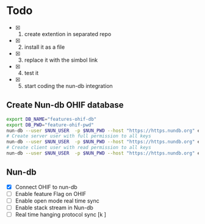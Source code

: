 # Todo
- [x]  1. create extention in separated repo
- [x]  2. install it as a file
- [x]  3. replace it with the simbol link
- [x]  4. test it
- [x]  5. start coding the nun-db integration

## Create Nun-db OHIF database

```bash
export DB_NAME="features-ohif-db"
export DB_PWD="feature-ohif-pwd"
nun-db --user $NUN_USER  -p $NUN_PWD --host "https://https.nundb.org" exec "create-db $DB_NAME $DB_PWD;"
# Create server user with full permission to all keys
nun-db --user $NUN_USER  -p $NUN_PWD --host "https://https.nundb.org" exec "use-db $DB_NAME $DB_PWD; create-user server server-$DB_PWD; set-permissions server rwx *;"
# Create client user with read permission to all keys
nun-db --user $NUN_USER  -p $NUN_PWD --host "https://https.nundb.org" exec "use-db $DB_NAME $DB_PWD; create-user client client-pwd; set-permissions client r *featureToggle rwx client-*;"
```


## Nun-db
- [x]  Connect OHIF to nun-db
- [ ]  Enable feature Flag on OHIF
- [ ]  Enable open mode real time sync
- [ ]  Enable stack stream in Nun-db
- [ ]  Real time hanging protocol sync
		[k ]

